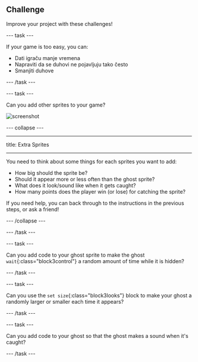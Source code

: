 ## Challenge

Improve your project with these challenges!

\--- task \---

If your game is too easy, you can:

+ Dati igraču manje vremena
+ Napraviti da se duhovi ne pojavljuju tako često
+ Smanjiti duhove

\--- /task \---

\--- task \---

Can you add other sprites to your game?

![screenshot](images/ghost-final.png)

\--- collapse \---

* * *

title: Extra Sprites

* * *

You need to think about some things for each sprites you want to add:

+ How big should the sprite be?
+ Should it appear more or less often than the ghost sprite?
+ What does it look/sound like when it gets caught?
+ How many points does the player win (or lose) for catching the sprite?

If you need help, you can back through to the instructions in the previous steps, or ask a friend!

\--- /collapse \---

\--- /task \---

\--- task \---

Can you add code to your ghost sprite to make the ghost `wait`{:class="block3control"} a random amount of time while it is hidden?

\--- /task \---

\--- task \---

Can you use the `set size`{:class="block3looks"} block to make your ghost a randomly larger or smaller each time it appears?

\--- /task \---

\--- task \---

Can you add code to your ghost so that the ghost makes a sound when it's caught?

\--- /task \---